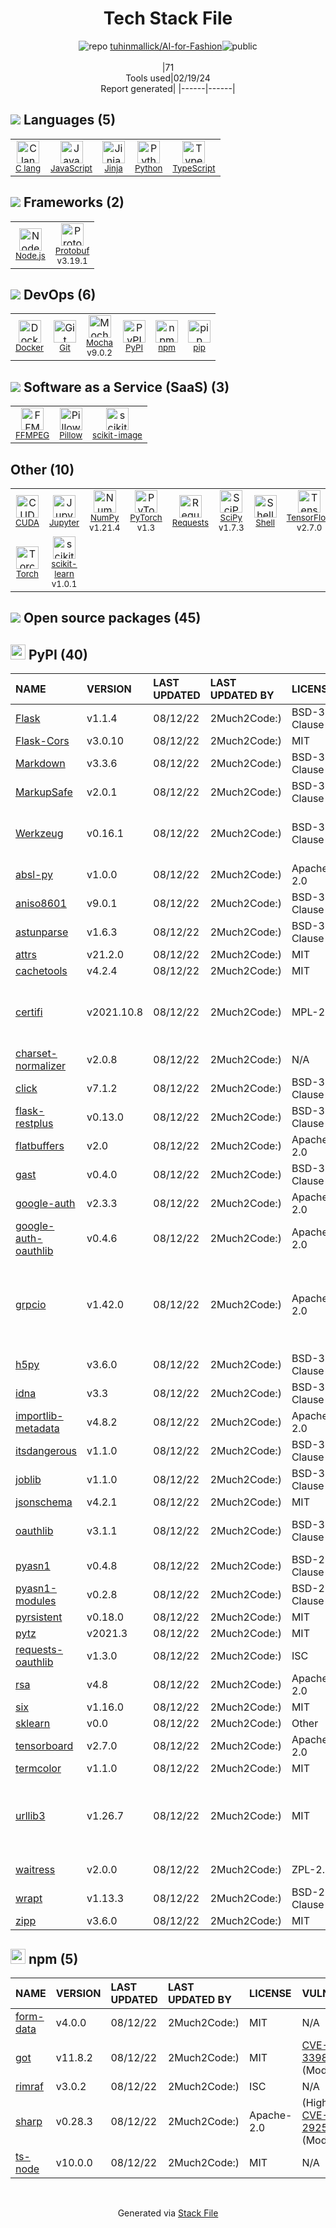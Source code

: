 <!--
&lt;--- Readme.md Snippet without images Start ---&gt;
## Tech Stack
tuhinmallick/AI-for-Fashion is built on the following main stack:

- [C lang](http://en.wikipedia.org/wiki/C_(programming_language)) – Languages
- [JavaScript](https://developer.mozilla.org/en-US/docs/Web/JavaScript) – Languages
- [Jinja](https://palletsprojects.com/p/jinja/) – Templating Languages & Extensions
- [Python](https://www.python.org) – Languages
- [TypeScript](http://www.typescriptlang.org) – Languages
- [Node.js](http://nodejs.org/) – Frameworks (Full Stack)
- [Protobuf](https://developers.google.com/protocol-buffers/) – Serialization Frameworks
- [Docker](https://www.docker.com/) – Virtual Machine Platforms & Containers
- [Mocha](http://mochajs.org/) – Javascript Testing Framework
- [pip](https://pypi.org/project/pip/) – Front End Package Manager
- [FFMPEG](https://www.ffmpeg.org/) – Image Processing and Management
- [Pillow](https://python-pillow.github.io/) – Image Processing and Management
- [scikit-image](http://scikit-image.org/) – Image Processing and Management
- [CUDA](http://www.nvidia.com/object/cuda_home_new.html) – Machine Learning Tools
- [Jupyter](http://jupyter.org) – Data Science Notebooks
- [NumPy](http://www.numpy.org/) – Data Science Tools
- [PyTorch](http://pytorch.org/) – Machine Learning Tools
- [Requests](http://docs.python-requests.org/en/latest/) – Data Transfer
- [SciPy](http://www.scipy.org) – Data Science Tools
- [Shell](https://en.wikipedia.org/wiki/Shell_script) – Shells
- [TensorFlow](https://www.tensorflow.org) – Machine Learning Tools
- [Torch](http://torch.ch/) – Machine Learning Tools
- [scikit-learn](http://scikit-learn.org/stable/) – Machine Learning Tools

Full tech stack [here](/techstack.md)

&lt;--- Readme.md Snippet without images End ---&gt;

&lt;--- Readme.md Snippet with images Start ---&gt;
## Tech Stack
tuhinmallick/AI-for-Fashion is built on the following main stack:

- <img width='25' height='25' src='https://img.stackshare.io/no-img-open-source.png' alt='C lang'/> [C lang](http://en.wikipedia.org/wiki/C_(programming_language)) – Languages
- <img width='25' height='25' src='https://img.stackshare.io/service/1209/javascript.jpeg' alt='JavaScript'/> [JavaScript](https://developer.mozilla.org/en-US/docs/Web/JavaScript) – Languages
- <img width='25' height='25' src='https://img.stackshare.io/service/2303/New_Project__20_.png' alt='Jinja'/> [Jinja](https://palletsprojects.com/p/jinja/) – Templating Languages & Extensions
- <img width='25' height='25' src='https://img.stackshare.io/service/993/pUBY5pVj.png' alt='Python'/> [Python](https://www.python.org) – Languages
- <img width='25' height='25' src='https://img.stackshare.io/service/1612/bynNY5dJ.jpg' alt='TypeScript'/> [TypeScript](http://www.typescriptlang.org) – Languages
- <img width='25' height='25' src='https://img.stackshare.io/service/1011/n1JRsFeB_400x400.png' alt='Node.js'/> [Node.js](http://nodejs.org/) – Frameworks (Full Stack)
- <img width='25' height='25' src='https://img.stackshare.io/service/4393/ma2jqJKH_400x400.png' alt='Protobuf'/> [Protobuf](https://developers.google.com/protocol-buffers/) – Serialization Frameworks
- <img width='25' height='25' src='https://img.stackshare.io/service/586/n4u37v9t_400x400.png' alt='Docker'/> [Docker](https://www.docker.com/) – Virtual Machine Platforms & Containers
- <img width='25' height='25' src='https://img.stackshare.io/service/832/mocha.png' alt='Mocha'/> [Mocha](http://mochajs.org/) – Javascript Testing Framework
- <img width='25' height='25' src='https://img.stackshare.io/service/5559/-RIWgodF_400x400.jpg' alt='pip'/> [pip](https://pypi.org/project/pip/) – Front End Package Manager
- <img width='25' height='25' src='https://img.stackshare.io/service/4784/ugIX8eBN_normal.png' alt='FFMPEG'/> [FFMPEG](https://www.ffmpeg.org/) – Image Processing and Management
- <img width='25' height='25' src='https://img.stackshare.io/service/2375/default_1f67b0ca7416a9f52beb655f90b5602d5ef74b75.jpg' alt='Pillow'/> [Pillow](https://python-pillow.github.io/) – Image Processing and Management
- <img width='25' height='25' src='https://img.stackshare.io/service/1294/897180.png' alt='scikit-image'/> [scikit-image](http://scikit-image.org/) – Image Processing and Management
- <img width='25' height='25' src='https://img.stackshare.io/service/2836/LUOWehvo_400x400.jpeg' alt='CUDA'/> [CUDA](http://www.nvidia.com/object/cuda_home_new.html) – Machine Learning Tools
- <img width='25' height='25' src='https://img.stackshare.io/service/4190/fGBUdNf__400x400.jpg' alt='Jupyter'/> [Jupyter](http://jupyter.org) – Data Science Notebooks
- <img width='25' height='25' src='https://img.stackshare.io/service/2179/default_332f874a2edb2686f578aa6389313efcea1eec41.png' alt='NumPy'/> [NumPy](http://www.numpy.org/) – Data Science Tools
- <img width='25' height='25' src='https://img.stackshare.io/service/8171/YYpjkbVn_400x400.jpg' alt='PyTorch'/> [PyTorch](http://pytorch.org/) – Machine Learning Tools
- <img width='25' height='25' src='https://img.stackshare.io/service/10242/default_10e3fd58c910dc0c4241bc273a7235a0aa4197dd.png' alt='Requests'/> [Requests](http://docs.python-requests.org/en/latest/) – Data Transfer
- <img width='25' height='25' src='https://img.stackshare.io/service/3303/scipyshiny_small.png' alt='SciPy'/> [SciPy](http://www.scipy.org) – Data Science Tools
- <img width='25' height='25' src='https://img.stackshare.io/service/4631/default_c2062d40130562bdc836c13dbca02d318205a962.png' alt='Shell'/> [Shell](https://en.wikipedia.org/wiki/Shell_script) – Shells
- <img width='25' height='25' src='https://img.stackshare.io/service/4717/FtFnqC38_400x400.png' alt='TensorFlow'/> [TensorFlow](https://www.tensorflow.org) – Machine Learning Tools
- <img width='25' height='25' src='https://img.stackshare.io/service/4475/hpYQzO_U_400x400.png' alt='Torch'/> [Torch](http://torch.ch/) – Machine Learning Tools
- <img width='25' height='25' src='https://img.stackshare.io/service/2657/scikit-learn-logo.png' alt='scikit-learn'/> [scikit-learn](http://scikit-learn.org/stable/) – Machine Learning Tools

Full tech stack [here](/techstack.md)

&lt;--- Readme.md Snippet with images End ---&gt;
-->
<div align="center">

# Tech Stack File
![](https://img.stackshare.io/repo.svg "repo") [tuhinmallick/AI-for-Fashion](https://github.com/tuhinmallick/AI-for-Fashion)![](https://img.stackshare.io/public_badge.svg "public")
<br/><br/>
|71<br/>Tools used|02/19/24 <br/>Report generated|
|------|------|
</div>

## <img src='https://img.stackshare.io/languages.svg'/> Languages (5)
<table><tr>
  <td align='center'>
  <img width='36' height='36' src='https://img.stackshare.io/no-img-open-source.png' alt='C lang'>
  <br>
  <sub><a href="http://en.wikipedia.org/wiki/C_(programming_language)">C lang</a></sub>
  <br>
  <sub></sub>
</td>

<td align='center'>
  <img width='36' height='36' src='https://img.stackshare.io/service/1209/javascript.jpeg' alt='JavaScript'>
  <br>
  <sub><a href="https://developer.mozilla.org/en-US/docs/Web/JavaScript">JavaScript</a></sub>
  <br>
  <sub></sub>
</td>

<td align='center'>
  <img width='36' height='36' src='https://img.stackshare.io/service/2303/New_Project__20_.png' alt='Jinja'>
  <br>
  <sub><a href="https://palletsprojects.com/p/jinja/">Jinja</a></sub>
  <br>
  <sub></sub>
</td>

<td align='center'>
  <img width='36' height='36' src='https://img.stackshare.io/service/993/pUBY5pVj.png' alt='Python'>
  <br>
  <sub><a href="https://www.python.org">Python</a></sub>
  <br>
  <sub></sub>
</td>

<td align='center'>
  <img width='36' height='36' src='https://img.stackshare.io/service/1612/bynNY5dJ.jpg' alt='TypeScript'>
  <br>
  <sub><a href="http://www.typescriptlang.org">TypeScript</a></sub>
  <br>
  <sub></sub>
</td>

</tr>
</table>

## <img src='https://img.stackshare.io/frameworks.svg'/> Frameworks (2)
<table><tr>
  <td align='center'>
  <img width='36' height='36' src='https://img.stackshare.io/service/1011/n1JRsFeB_400x400.png' alt='Node.js'>
  <br>
  <sub><a href="http://nodejs.org/">Node.js</a></sub>
  <br>
  <sub></sub>
</td>

<td align='center'>
  <img width='36' height='36' src='https://img.stackshare.io/service/4393/ma2jqJKH_400x400.png' alt='Protobuf'>
  <br>
  <sub><a href="https://developers.google.com/protocol-buffers/">Protobuf</a></sub>
  <br>
  <sub>v3.19.1</sub>
</td>

</tr>
</table>

## <img src='https://img.stackshare.io/devops.svg'/> DevOps (6)
<table><tr>
  <td align='center'>
  <img width='36' height='36' src='https://img.stackshare.io/service/586/n4u37v9t_400x400.png' alt='Docker'>
  <br>
  <sub><a href="https://www.docker.com/">Docker</a></sub>
  <br>
  <sub></sub>
</td>

<td align='center'>
  <img width='36' height='36' src='https://img.stackshare.io/service/1046/git.png' alt='Git'>
  <br>
  <sub><a href="http://git-scm.com/">Git</a></sub>
  <br>
  <sub></sub>
</td>

<td align='center'>
  <img width='36' height='36' src='https://img.stackshare.io/service/832/mocha.png' alt='Mocha'>
  <br>
  <sub><a href="http://mochajs.org/">Mocha</a></sub>
  <br>
  <sub>v9.0.2</sub>
</td>

<td align='center'>
  <img width='36' height='36' src='https://img.stackshare.io/service/12572/-RIWgodF_400x400.jpg' alt='PyPI'>
  <br>
  <sub><a href="https://pypi.org/">PyPI</a></sub>
  <br>
  <sub></sub>
</td>

<td align='center'>
  <img width='36' height='36' src='https://img.stackshare.io/service/1120/lejvzrnlpb308aftn31u.png' alt='npm'>
  <br>
  <sub><a href="https://www.npmjs.com/">npm</a></sub>
  <br>
  <sub></sub>
</td>

<td align='center'>
  <img width='36' height='36' src='https://img.stackshare.io/service/5559/-RIWgodF_400x400.jpg' alt='pip'>
  <br>
  <sub><a href="https://pypi.org/project/pip/">pip</a></sub>
  <br>
  <sub></sub>
</td>

</tr>
</table>

## <img src='https://img.stackshare.io/saas.svg'/> Software as a Service (SaaS) (3)
<table><tr>
  <td align='center'>
  <img width='36' height='36' src='https://img.stackshare.io/service/4784/ugIX8eBN_normal.png' alt='FFMPEG'>
  <br>
  <sub><a href="https://www.ffmpeg.org/">FFMPEG</a></sub>
  <br>
  <sub></sub>
</td>

<td align='center'>
  <img width='36' height='36' src='https://img.stackshare.io/service/2375/default_1f67b0ca7416a9f52beb655f90b5602d5ef74b75.jpg' alt='Pillow'>
  <br>
  <sub><a href="https://python-pillow.github.io/">Pillow</a></sub>
  <br>
  <sub></sub>
</td>

<td align='center'>
  <img width='36' height='36' src='https://img.stackshare.io/service/1294/897180.png' alt='scikit-image'>
  <br>
  <sub><a href="http://scikit-image.org/">scikit-image</a></sub>
  <br>
  <sub></sub>
</td>

</tr>
</table>

## Other (10)
<table><tr>
  <td align='center'>
  <img width='36' height='36' src='https://img.stackshare.io/service/2836/LUOWehvo_400x400.jpeg' alt='CUDA'>
  <br>
  <sub><a href="http://www.nvidia.com/object/cuda_home_new.html">CUDA</a></sub>
  <br>
  <sub></sub>
</td>

<td align='center'>
  <img width='36' height='36' src='https://img.stackshare.io/service/4190/fGBUdNf__400x400.jpg' alt='Jupyter'>
  <br>
  <sub><a href="http://jupyter.org">Jupyter</a></sub>
  <br>
  <sub></sub>
</td>

<td align='center'>
  <img width='36' height='36' src='https://img.stackshare.io/service/2179/default_332f874a2edb2686f578aa6389313efcea1eec41.png' alt='NumPy'>
  <br>
  <sub><a href="http://www.numpy.org/">NumPy</a></sub>
  <br>
  <sub>v1.21.4</sub>
</td>

<td align='center'>
  <img width='36' height='36' src='https://img.stackshare.io/service/8171/YYpjkbVn_400x400.jpg' alt='PyTorch'>
  <br>
  <sub><a href="http://pytorch.org/">PyTorch</a></sub>
  <br>
  <sub>v1.3</sub>
</td>

<td align='center'>
  <img width='36' height='36' src='https://img.stackshare.io/service/10242/default_10e3fd58c910dc0c4241bc273a7235a0aa4197dd.png' alt='Requests'>
  <br>
  <sub><a href="http://docs.python-requests.org/en/latest/">Requests</a></sub>
  <br>
  <sub></sub>
</td>

<td align='center'>
  <img width='36' height='36' src='https://img.stackshare.io/service/3303/scipyshiny_small.png' alt='SciPy'>
  <br>
  <sub><a href="http://www.scipy.org">SciPy</a></sub>
  <br>
  <sub>v1.7.3</sub>
</td>

<td align='center'>
  <img width='36' height='36' src='https://img.stackshare.io/service/4631/default_c2062d40130562bdc836c13dbca02d318205a962.png' alt='Shell'>
  <br>
  <sub><a href="https://en.wikipedia.org/wiki/Shell_script">Shell</a></sub>
  <br>
  <sub></sub>
</td>

<td align='center'>
  <img width='36' height='36' src='https://img.stackshare.io/service/4717/FtFnqC38_400x400.png' alt='TensorFlow'>
  <br>
  <sub><a href="https://www.tensorflow.org">TensorFlow</a></sub>
  <br>
  <sub>v2.7.0</sub>
</td>

</tr>
<tr>
  <td align='center'>
  <img width='36' height='36' src='https://img.stackshare.io/service/4475/hpYQzO_U_400x400.png' alt='Torch'>
  <br>
  <sub><a href="http://torch.ch/">Torch</a></sub>
  <br>
  <sub></sub>
</td>

<td align='center'>
  <img width='36' height='36' src='https://img.stackshare.io/service/2657/scikit-learn-logo.png' alt='scikit-learn'>
  <br>
  <sub><a href="http://scikit-learn.org/stable/">scikit-learn</a></sub>
  <br>
  <sub>v1.0.1</sub>
</td>

</tr>
</table>


## <img src='https://img.stackshare.io/group.svg' /> Open source packages (45)</h2>

## <img width='24' height='24' src='https://img.stackshare.io/service/12572/-RIWgodF_400x400.jpg'/> PyPI (40)

|NAME|VERSION|LAST UPDATED|LAST UPDATED BY|LICENSE|VULNERABILITIES|
|:------|:------|:------|:------|:------|:------|
|[Flask](https://pypi.org/project/Flask)|v1.1.4|08/12/22|2Much2Code:) |BSD-3-Clause|N/A|
|[Flask-Cors](https://pypi.org/project/Flask-Cors)|v3.0.10|08/12/22|2Much2Code:) |MIT|N/A|
|[Markdown](https://pypi.org/project/Markdown)|v3.3.6|08/12/22|2Much2Code:) |BSD-3-Clause|N/A|
|[MarkupSafe](https://pypi.org/project/MarkupSafe)|v2.0.1|08/12/22|2Much2Code:) |BSD-3-Clause|N/A|
|[Werkzeug](https://pypi.org/project/Werkzeug)|v0.16.1|08/12/22|2Much2Code:) |BSD-3-Clause|[CVE-2023-25577](https://github.com/advisories/GHSA-xg9f-g7g7-2323) (High)<br/>[CVE-2023-23934](https://github.com/advisories/GHSA-px8h-6qxv-m22q) (Low)|
|[absl-py](https://pypi.org/project/absl-py)|v1.0.0|08/12/22|2Much2Code:) |Apache-2.0|N/A|
|[aniso8601](https://pypi.org/project/aniso8601)|v9.0.1|08/12/22|2Much2Code:) |BSD-3-Clause|N/A|
|[astunparse](https://pypi.org/project/astunparse)|v1.6.3|08/12/22|2Much2Code:) |BSD-3-Clause|N/A|
|[attrs](https://pypi.org/project/attrs)|v21.2.0|08/12/22|2Much2Code:) |MIT|N/A|
|[cachetools](https://pypi.org/project/cachetools)|v4.2.4|08/12/22|2Much2Code:) |MIT|N/A|
|[certifi](https://pypi.org/project/certifi)|v2021.10.8|08/12/22|2Much2Code:) |MPL-2.0|[CVE-2023-37920](https://github.com/advisories/GHSA-xqr8-7jwr-rhp7) (High)<br/>[CVE-2022-23491](https://github.com/advisories/GHSA-43fp-rhv2-5gv8) (Moderate)|
|[charset-normalizer](https://pypi.org/project/charset-normalizer)|v2.0.8|08/12/22|2Much2Code:) |N/A|N/A|
|[click](https://pypi.org/project/click)|v7.1.2|08/12/22|2Much2Code:) |BSD-3-Clause|N/A|
|[flask-restplus](https://pypi.org/project/flask-restplus)|v0.13.0|08/12/22|2Much2Code:) |BSD-3-Clause|N/A|
|[flatbuffers](https://pypi.org/project/flatbuffers)|v2.0|08/12/22|2Much2Code:) |Apache-2.0|N/A|
|[gast](https://pypi.org/project/gast)|v0.4.0|08/12/22|2Much2Code:) |BSD-3-Clause|N/A|
|[google-auth](https://pypi.org/project/google-auth)|v2.3.3|08/12/22|2Much2Code:) |Apache-2.0|N/A|
|[google-auth-oauthlib](https://pypi.org/project/google-auth-oauthlib)|v0.4.6|08/12/22|2Much2Code:) |Apache-2.0|N/A|
|[grpcio](https://pypi.org/project/grpcio)|v1.42.0|08/12/22|2Much2Code:) |Apache-2.0|[CVE-2023-1428](https://github.com/advisories/GHSA-6628-q6j9-w8vg) (High)<br/>[CVE-2023-32731](https://github.com/advisories/GHSA-cfgp-2977-2fmm) (High)<br/>[CVE-2023-32732](https://github.com/advisories/GHSA-9hxf-ppjv-w6rq) (Moderate)|
|[h5py](https://pypi.org/project/h5py)|v3.6.0|08/12/22|2Much2Code:) |BSD-3-Clause|N/A|
|[idna](https://pypi.org/project/idna)|v3.3|08/12/22|2Much2Code:) |BSD-3-Clause|N/A|
|[importlib-metadata](https://pypi.org/project/importlib-metadata)|v4.8.2|08/12/22|2Much2Code:) |Apache-2.0|N/A|
|[itsdangerous](https://pypi.org/project/itsdangerous)|v1.1.0|08/12/22|2Much2Code:) |BSD-3-Clause|N/A|
|[joblib](https://pypi.org/project/joblib)|v1.1.0|08/12/22|2Much2Code:) |BSD-3-Clause|[CVE-2022-21797](https://github.com/advisories/GHSA-6hrg-qmvc-2xh8) (Critical)|
|[jsonschema](https://pypi.org/project/jsonschema)|v4.2.1|08/12/22|2Much2Code:) |MIT|N/A|
|[oauthlib](https://pypi.org/project/oauthlib)|v3.1.1|08/12/22|2Much2Code:) |BSD-3-Clause|[CVE-2022-36087](https://github.com/advisories/GHSA-3pgj-pg6c-r5p7) (Moderate)|
|[pyasn1](https://pypi.org/project/pyasn1)|v0.4.8|08/12/22|2Much2Code:) |BSD-2-Clause|N/A|
|[pyasn1-modules](https://pypi.org/project/pyasn1-modules)|v0.2.8|08/12/22|2Much2Code:) |BSD-2-Clause|N/A|
|[pyrsistent](https://pypi.org/project/pyrsistent)|v0.18.0|08/12/22|2Much2Code:) |MIT|N/A|
|[pytz](https://pypi.org/project/pytz)|v2021.3|08/12/22|2Much2Code:) |MIT|N/A|
|[requests-oauthlib](https://pypi.org/project/requests-oauthlib)|v1.3.0|08/12/22|2Much2Code:) |ISC|N/A|
|[rsa](https://pypi.org/project/rsa)|v4.8|08/12/22|2Much2Code:) |Apache-2.0|N/A|
|[six](https://pypi.org/project/six)|v1.16.0|08/12/22|2Much2Code:) |MIT|N/A|
|[sklearn](https://pypi.org/project/sklearn)|v0.0|08/12/22|2Much2Code:) |Other|N/A|
|[tensorboard](https://pypi.org/project/tensorboard)|v2.7.0|08/12/22|2Much2Code:) |Apache-2.0|N/A|
|[termcolor](https://pypi.org/project/termcolor)|v1.1.0|08/12/22|2Much2Code:) |MIT|N/A|
|[urllib3](https://pypi.org/project/urllib3)|v1.26.7|08/12/22|2Much2Code:) |MIT|[CVE-2023-45803](https://github.com/advisories/GHSA-g4mx-q9vg-27p4) (Moderate)<br/>[CVE-2023-43804](https://github.com/advisories/GHSA-v845-jxx5-vc9f) (Moderate)|
|[waitress](https://pypi.org/project/waitress)|v2.0.0|08/12/22|2Much2Code:) |ZPL-2.1|[CVE-2022-24761](https://github.com/advisories/GHSA-4f7p-27jc-3c36) (High)|
|[wrapt](https://pypi.org/project/wrapt)|v1.13.3|08/12/22|2Much2Code:) |BSD-2-Clause|N/A|
|[zipp](https://pypi.org/project/zipp)|v3.6.0|08/12/22|2Much2Code:) |MIT|N/A|


## <img width='24' height='24' src='https://img.stackshare.io/service/1120/lejvzrnlpb308aftn31u.png'/> npm (5)

|NAME|VERSION|LAST UPDATED|LAST UPDATED BY|LICENSE|VULNERABILITIES|
|:------|:------|:------|:------|:------|:------|
|[form-data](https://www.npmjs.com/form-data)|v4.0.0|08/12/22|2Much2Code:) |MIT|N/A|
|[got](https://www.npmjs.com/got)|v11.8.2|08/12/22|2Much2Code:) |MIT|[CVE-2022-33987](https://github.com/advisories/GHSA-pfrx-2q88-qq97) (Moderate)|
|[rimraf](https://www.npmjs.com/rimraf)|v3.0.2|08/12/22|2Much2Code:) |ISC|N/A|
|[sharp](https://www.npmjs.com/sharp)|v0.28.3|08/12/22|2Much2Code:) |Apache-2.0|[](https://github.com/advisories/GHSA-54xq-cgqr-rpm3) (High)<br/>[CVE-2022-29256](https://github.com/advisories/GHSA-gp95-ppv5-3jc5) (Moderate)|
|[ts-node](https://www.npmjs.com/ts-node)|v10.0.0|08/12/22|2Much2Code:) |MIT|N/A|

<br/>
<div align='center'>

Generated via [Stack File](https://github.com/marketplace/stack-file)
